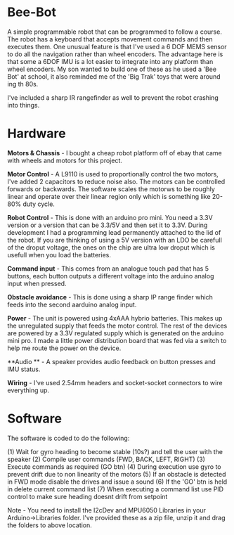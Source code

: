 # Bee-Bot

A simple programmable robot that can be programmed to follow a course.  The robot has a keyboard that accepts movement commands and then executes them.  One unusual feature is that I've used a 6 DOF MEMS sensor to do all the navigation rather than wheel encoders.  The advantage here is that some a 6DOF IMU is a lot easier to integrate into any platform than wheel encoders.  My son wanted to build one of these as he used a 'Bee Bot' at school, it also reminded me of the 'Big Trak' toys that were around ing th 80s.

I've included a sharp IR rangefinder as well to prevent the robot crashing into things.


# Hardware

**Motors & Chassis** -
I bought a cheap robot platform off of ebay that came with wheels and motors for this project.

**Motor Control** -
A L9110 is used to proportionally control the two motors, I've added 2 capacitors to reduce noise also.  The motors can be controlled forwards or backwards.  The software scales the motorws to be roughly linear and operate over their linear region only which is something like 20-80% duty cycle.

**Robot Control** -
This is done with an arduino pro mini.  You need a 3.3V version or a version that can be 3.3/5V and then set it to 3.3V.  During development I had a programming lead permanently attached to the lid of the robot.  If you are thinking of using a 5V version with an LDO be carefull of the droput voltage, the ones on the chip are ultra low droput which is usefull when you load the batteries.

**Command input** -
This comes from an analogue touch pad that has 5 buttons, each button outputs a different voltage into the arduino analog input when pressed.

**Obstacle avoidance** -
This is done using a sharp IP range finder which feeds into the second aarduino analog input.

**Power** -
The unit is powered using 4xAAA hybrio batteries. This makes up the unregulated supply that feeds the motor control.  The rest of the devices are powered by a 3.3V regulated supply which is generated on the arduino mini pro.  I made a little power distribution board that was fed via a switch to help me route the power on the device.

**Audio ** -
A speaker provides audio feedback on button presses and IMU status.

**Wiring** -
I've used 2.54mm headers and socket-socket connectors to wire everything up.


# Software

The software is coded to do the following:

(1) Wait for gyro heading to become stable (10s?) and tell the user with the speaker
(2) Compile user commands (FWD, BACK, LEFT, RIGHT)
(3) Execute commands as required (GO btn)
(4) During execution use gyro to prevent drift due to non linearity of the motors
(5) If an obstacle is detected in FWD mode disable the drives and issue a sound
(6) If the 'GO' btn is held in delete current command list
(7) When executing a command list use PID control to make sure heading doesnt drift from setpoint

Note - You need to install the I2cDev and MPU6050 Libraries in your Arduino->Libraries folder.  I've provided these as a zip file, unzip it and drag the folders to above location.





